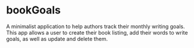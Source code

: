 # bookGoals
A minimalist application to help authors track their monthly writing goals. This app allows a user to create their book listing, add their words to write goals, as well as update and delete them. 
